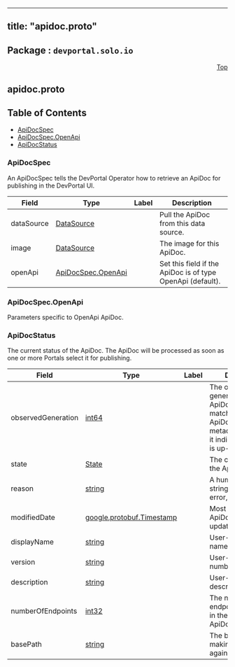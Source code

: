 
---
title: "apidoc.proto"
---

## Package : `devportal.solo.io`



<a name="top"></a>

<a name="API Reference for apidoc.proto"></a>
<p align="right"><a href="#top">Top</a></p>

## apidoc.proto


## Table of Contents
  - [ApiDocSpec](#devportal.solo.io.ApiDocSpec)
  - [ApiDocSpec.OpenApi](#devportal.solo.io.ApiDocSpec.OpenApi)
  - [ApiDocStatus](#devportal.solo.io.ApiDocStatus)







<a name="devportal.solo.io.ApiDocSpec"></a>

### ApiDocSpec
An ApiDocSpec tells the DevPortal Operator how to retrieve an ApiDoc for publishing in the DevPortal UI.


| Field | Type | Label | Description |
| ----- | ---- | ----- | ----------- |
| dataSource | [DataSource](#devportal.solo.io.DataSource) |  | Pull the ApiDoc from this data source. |
| image | [DataSource](#devportal.solo.io.DataSource) |  | The image for this ApiDoc. |
| openApi | [ApiDocSpec.OpenApi](#devportal.solo.io.ApiDocSpec.OpenApi) |  | Set this field if the ApiDoc is of type OpenApi (default). |






<a name="devportal.solo.io.ApiDocSpec.OpenApi"></a>

### ApiDocSpec.OpenApi
Parameters specific to OpenApi ApiDoc.






<a name="devportal.solo.io.ApiDocStatus"></a>

### ApiDocStatus
The current status of the ApiDoc.
The ApiDoc will be processed as soon as one or more Portals select it for publishing.


| Field | Type | Label | Description |
| ----- | ---- | ----- | ----------- |
| observedGeneration | [int64](#int64) |  | The observed generation of the ApiDoc. When this matches the ApiDoc's metadata.generation, it indicates the status is up-to-date. |
| state | [State](#devportal.solo.io.State) |  | The current state of the ApiDoc. |
| reason | [string](#string) |  | A human-readable string explaining the error, if any. |
| modifiedDate | [google.protobuf.Timestamp](#google.protobuf.Timestamp) |  | Most recent date the ApiDoc was updated. |
| displayName | [string](#string) |  | User-facing display name for the ApiDoc. |
| version | [string](#string) |  | User-facing version number |
| description | [string](#string) |  | User-facing description |
| numberOfEndpoints | [int32](#int32) |  | The number of API endpoints detected in the parsed ApiDoc. |
| basePath | [string](#string) |  | The base path for making requests against this ApiDoc. |





 <!-- end messages -->

 <!-- end enums -->

 <!-- end HasExtensions -->

 <!-- end services -->

